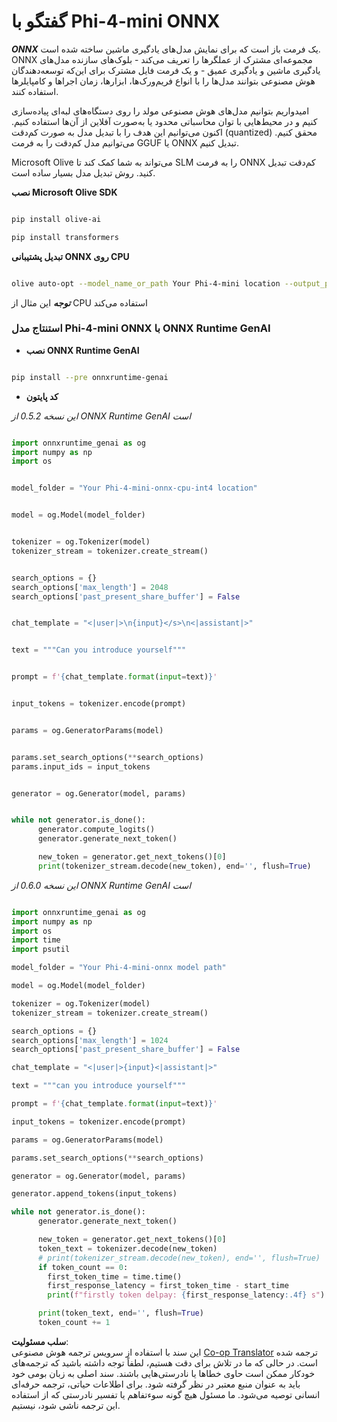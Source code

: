 <!--
CO_OP_TRANSLATOR_METADATA:
{
  "original_hash": "c98217bb3eff6c24e97b104b21632fd0",
  "translation_date": "2025-05-07T13:56:11+00:00",
  "source_file": "md/02.Application/01.TextAndChat/Phi4/ChatWithPhi4ONNX/README.md",
  "language_code": "fa"
}
-->
# **گفتگو با Phi-4-mini ONNX**

***ONNX*** یک فرمت باز است که برای نمایش مدل‌های یادگیری ماشین ساخته شده است. ONNX مجموعه‌ای مشترک از عملگرها را تعریف می‌کند - بلوک‌های سازنده مدل‌های یادگیری ماشین و یادگیری عمیق - و یک فرمت فایل مشترک برای این‌که توسعه‌دهندگان هوش مصنوعی بتوانند مدل‌ها را با انواع فریم‌ورک‌ها، ابزارها، زمان اجراها و کامپایلرها استفاده کنند.

امیدواریم بتوانیم مدل‌های هوش مصنوعی مولد را روی دستگاه‌های لبه‌ای پیاده‌سازی کنیم و در محیط‌هایی با توان محاسباتی محدود یا به‌صورت آفلاین از آن‌ها استفاده کنیم. اکنون می‌توانیم این هدف را با تبدیل مدل به صورت کم‌دقت (quantized) محقق کنیم. می‌توانیم مدل کم‌دقت را به فرمت GGUF یا ONNX تبدیل کنیم.

Microsoft Olive می‌تواند به شما کمک کند تا SLM را به فرمت ONNX کم‌دقت تبدیل کنید. روش تبدیل مدل بسیار ساده است.

**نصب Microsoft Olive SDK**


```bash

pip install olive-ai

pip install transformers

```

**تبدیل پشتیبانی ONNX روی CPU**

```bash

olive auto-opt --model_name_or_path Your Phi-4-mini location --output_path Your onnx ouput location --device cpu --provider CPUExecutionProvider --precision int4 --use_model_builder --log_level 1

```

***توجه*** این مثال از CPU استفاده می‌کند


### **استنتاج مدل Phi-4-mini ONNX با ONNX Runtime GenAI**

- **نصب ONNX Runtime GenAI**

```bash

pip install --pre onnxruntime-genai

```

- **کد پایتون**

*این نسخه 0.5.2 از ONNX Runtime GenAI است*

```python

import onnxruntime_genai as og
import numpy as np
import os


model_folder = "Your Phi-4-mini-onnx-cpu-int4 location"


model = og.Model(model_folder)


tokenizer = og.Tokenizer(model)
tokenizer_stream = tokenizer.create_stream()


search_options = {}
search_options['max_length'] = 2048
search_options['past_present_share_buffer'] = False


chat_template = "<|user|>\n{input}</s>\n<|assistant|>"


text = """Can you introduce yourself"""


prompt = f'{chat_template.format(input=text)}'


input_tokens = tokenizer.encode(prompt)


params = og.GeneratorParams(model)


params.set_search_options(**search_options)
params.input_ids = input_tokens


generator = og.Generator(model, params)


while not generator.is_done():
      generator.compute_logits()
      generator.generate_next_token()

      new_token = generator.get_next_tokens()[0]
      print(tokenizer_stream.decode(new_token), end='', flush=True)

```


*این نسخه 0.6.0 از ONNX Runtime GenAI است*

```python

import onnxruntime_genai as og
import numpy as np
import os
import time
import psutil

model_folder = "Your Phi-4-mini-onnx model path"

model = og.Model(model_folder)

tokenizer = og.Tokenizer(model)
tokenizer_stream = tokenizer.create_stream()

search_options = {}
search_options['max_length'] = 1024
search_options['past_present_share_buffer'] = False

chat_template = "<|user|>{input}<|assistant|>"

text = """can you introduce yourself"""

prompt = f'{chat_template.format(input=text)}'

input_tokens = tokenizer.encode(prompt)

params = og.GeneratorParams(model)

params.set_search_options(**search_options)

generator = og.Generator(model, params)

generator.append_tokens(input_tokens)

while not generator.is_done():
      generator.generate_next_token()

      new_token = generator.get_next_tokens()[0]
      token_text = tokenizer.decode(new_token)
      # print(tokenizer_stream.decode(new_token), end='', flush=True)
      if token_count == 0:
        first_token_time = time.time()
        first_response_latency = first_token_time - start_time
        print(f"firstly token delpay: {first_response_latency:.4f} s")

      print(token_text, end='', flush=True)
      token_count += 1

```

**سلب مسئولیت**:  
این سند با استفاده از سرویس ترجمه هوش مصنوعی [Co-op Translator](https://github.com/Azure/co-op-translator) ترجمه شده است. در حالی که ما در تلاش برای دقت هستیم، لطفاً توجه داشته باشید که ترجمه‌های خودکار ممکن است حاوی خطاها یا نادرستی‌هایی باشند. سند اصلی به زبان بومی خود باید به عنوان منبع معتبر در نظر گرفته شود. برای اطلاعات حیاتی، ترجمه حرفه‌ای انسانی توصیه می‌شود. ما مسئول هیچ گونه سوءتفاهم یا تفسیر نادرستی که از استفاده این ترجمه ناشی شود، نیستیم.